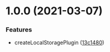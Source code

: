 # 1.0.0 (2021-03-07)


### Features

* createLocalStoragePlugin ([13c1480](https://github.com/NaturalCycles/vue-lib/commit/13c14807595280a5cbcb8254f13137e05ad1359c))
